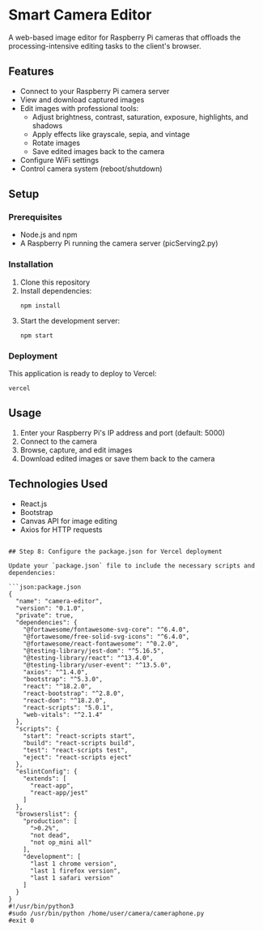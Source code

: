 # Smart Camera Editor

A web-based image editor for Raspberry Pi cameras that offloads the processing-intensive editing tasks to the client's browser.

## Features

- Connect to your Raspberry Pi camera server
- View and download captured images
- Edit images with professional tools:
  - Adjust brightness, contrast, saturation, exposure, highlights, and shadows
  - Apply effects like grayscale, sepia, and vintage
  - Rotate images
  - Save edited images back to the camera
- Configure WiFi settings
- Control camera system (reboot/shutdown)

## Setup

### Prerequisites

- Node.js and npm
- A Raspberry Pi running the camera server (picServing2.py)

### Installation

1. Clone this repository
2. Install dependencies:
   ```
   npm install
   ```
3. Start the development server:
   ```
   npm start
   ```

### Deployment

This application is ready to deploy to Vercel:

```
vercel
```

## Usage

1. Enter your Raspberry Pi's IP address and port (default: 5000)
2. Connect to the camera
3. Browse, capture, and edit images
4. Download edited images or save them back to the camera

## Technologies Used

- React.js
- Bootstrap
- Canvas API for image editing
- Axios for HTTP requests
```

## Step 8: Configure the package.json for Vercel deployment

Update your `package.json` file to include the necessary scripts and dependencies:

```json:package.json
{
  "name": "camera-editor",
  "version": "0.1.0",
  "private": true,
  "dependencies": {
    "@fortawesome/fontawesome-svg-core": "^6.4.0",
    "@fortawesome/free-solid-svg-icons": "^6.4.0",
    "@fortawesome/react-fontawesome": "^0.2.0",
    "@testing-library/jest-dom": "^5.16.5",
    "@testing-library/react": "^13.4.0",
    "@testing-library/user-event": "^13.5.0",
    "axios": "^1.4.0",
    "bootstrap": "^5.3.0",
    "react": "^18.2.0",
    "react-bootstrap": "^2.8.0",
    "react-dom": "^18.2.0",
    "react-scripts": "5.0.1",
    "web-vitals": "^2.1.4"
  },
  "scripts": {
    "start": "react-scripts start",
    "build": "react-scripts build",
    "test": "react-scripts test",
    "eject": "react-scripts eject"
  },
  "eslintConfig": {
    "extends": [
      "react-app",
      "react-app/jest"
    ]
  },
  "browserslist": {
    "production": [
      ">0.2%",
      "not dead",
      "not op_mini all"
    ],
    "development": [
      "last 1 chrome version",
      "last 1 firefox version",
      "last 1 safari version"
    ]
  }
}
#!/usr/bin/python3
#sudo /usr/bin/python /home/user/camera/cameraphone.py
#exit 0